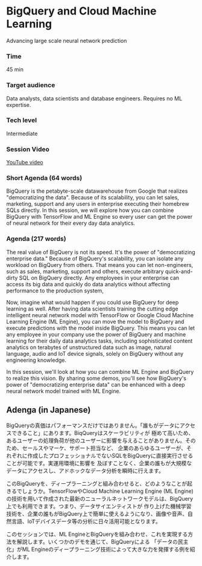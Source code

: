 # BigQuery and Cloud Machine Learning

Advancing large scale neural network prediction

### Time

45 min

### Target audience

Data analysts, data scientists and database engineers. Requires no ML expertise.

### Tech level

Intermediate

### Session Video

[YouTube video](https://youtu.be/Ov3Om5Y_Fbg)

### Short Agenda (64 words)

BigQuery is the petabyte-scale datawarehouse from Google that realizes "democratizing the data". Because of its scalability, you can let sales, marketing, support and any users in enterprise executing their homebrew SQLs directly. In this session, we will explore how you can combine BigQuery with TensorFlow and ML Engine so every user can get the power of neural network for their every day data analytics.

### Agenda (217 words)

The real value of BigQuery is not its speed. It's the power of "democratizing enterprise data." 
Because of BigQuery's scalability, you can isolate any workload on BigQuery from others. That means 
you can let non-engineers, such as sales, marketing, support and others, execute arbitrary quick-and-dirty 
SQL on BigQuery directly. Any employees in your enterprise can access its big data and quickly do data 
analytics without affecting performance to the production system, 

Now, imagine what would happen if you could use BigQuery for deep learning as well. After having data 
scientists training the cutting edge intelligent neural network model with TensorFlow or Google Cloud Machine 
Learning Engine (ML Engine), you can move the model to BigQuery and execute predictions with the model inside BigQuery. 
This means you can let any employee in your company use the power of BigQuery and machine learning for their 
daily data analytics tasks, including sophisticated content analytics on terabytes of unstructured data such 
as image, natural language, audio and IoT device signals, solely on BigQuery without any engineering knowledge. 

In this session, we'll look at how you can combine ML Engine and BigQuery to realize this vision. 
By sharing some demos, you'll see how BigQuery's power of "democratizing enterprise data" can be enhanced with 
a deep neural network model trained with ML Engine.

## Adenga (in Japanese)

BigQueryの真価はパフォーマンスだけではありません。「誰もがデータにアクセスできること」にあります。BiqQueryはスケーラビリティが
極めて高いため、あるユーザーの処理負荷が他のユーザーに影響を与えることがありません。そのため、セールスやマーケ、サポート担当など、
企業のあらゆるユーザーが、それぞれに作成したプロフェッショナルでないSQLをBigQueryに直接実行させることが可能です。実運用環境に影響を
及ぼすことなく、企業の誰もが大規模なデータにアクセスし、アドホックなデータ分析を瞬時に行えます。

このBigQueryを、ディープラーニングと組み合わせると、どのようなことが起きるでしょうか。TensorFlowやCloud Machine Learning Engine 
(ML Engine)の技術を用いて作成された最新のニューラルネットワークモデルは、BigQuery上でも利用できます。つまり、データサイエンティストが
作り上げた機械学習技術を、企業の誰もがBigQuery上で簡単に使えるようになり、画像や音声、自然言語、IoTデバイスデータ等の分析に日々活用可能となります。

このセッションでは、ML EngineとBigQueryを組み合わせ、これを実現する方法を解説します。いくつかのデモを通じて、BigQueryによる
「データの民主化」がML Engineのディープラーニング技術によって大きな力を発揮する例を紹介します。





